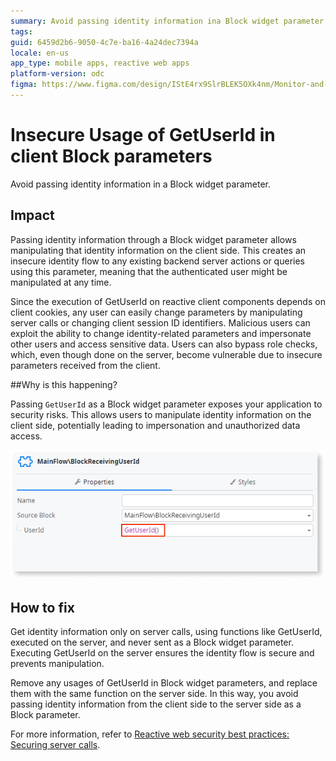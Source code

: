 ```yaml
---
summary: Avoid passing identity information ina Block widget parameter. 
tags: 
guid: 6459d2b6-9050-4c7e-ba16-4a24dec7394a
locale: en-us
app_type: mobile apps, reactive web apps
platform-version: odc
figma: https://www.figma.com/design/IStE4rx9SlrBLEK5OXk4nm/Monitor-and-troubleshoot-apps?node-id=3525-387&node-type=CANVAS&t=fro20soaPpjjIXwf-0
---
```


# Insecure Usage of GetUserId in client Block parameters

Avoid passing identity information in a Block widget parameter.

## Impact

Passing identity information through a Block widget parameter allows manipulating that identity information on the client side. This creates an insecure identity flow to any existing backend server actions or queries using this parameter, meaning that the authenticated user might be manipulated at any time.

Since the execution of GetUserId on reactive client components depends on client cookies, any user can easily change parameters by manipulating server calls or changing client session ID identifiers. Malicious users can exploit the ability to change identity-related parameters and impersonate other users and access sensitive data. Users can also bypass role checks, which, even though done on the server, become vulnerable due to insecure parameters received from the client.

##Why is this happening?

Passing `GetUserId` as a Block widget parameter exposes your application to security risks. This allows users to manipulate identity information on the client side, potentially leading to impersonation and unauthorized data access.

![Screenshot of a Block widget parameter configuration showing GetUserId() as the value for the UserId parameter.](./images/odcs-block-widget-param.png "Block Widget Parameter with GetUserId")

## How to fix

Get identity information only on server calls, using functions like GetUserId, executed on the server, and never sent as a Block widget parameter. Executing GetUserId on the server ensures the identity flow is secure and prevents manipulation.

Remove any usages of GetUserId in Block widget parameters, and replace them with the same function on the server side. In this way, you avoid passing identity information from the client side to the server side as a Block parameter.

For more information, refer to [Reactive web security best practices: Securing server calls](https://success.outsystems.com/documentation/best_practices/security/reactive_web_security_best_practices/).
